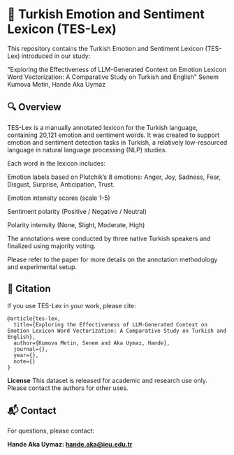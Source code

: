 # 📘 Turkish Emotion and Sentiment Lexicon (TES-Lex)

This repository contains the Turkish Emotion and Sentiment Lexicon (TES-Lex) introduced in our study:

"Exploring the Effectiveness of LLM-Generated Context on Emotion Lexicon Word Vectorization: A Comparative Study on Turkish and English" Senem Kumova Metin, Hande Aka Uymaz

## 🔍 Overview
TES-Lex is a manually annotated lexicon for the Turkish language, containing 20,121 emotion and sentiment words. It was created to support emotion and sentiment detection tasks in Turkish, a relatively low-resourced language in natural language processing (NLP) studies.

Each word in the lexicon includes:

Emotion labels based on Plutchik’s 8 emotions: Anger, Joy, Sadness, Fear, Disgust, Surprise, Anticipation, Trust.

Emotion intensity scores (scale 1-5)

Sentiment polarity (Positive / Negative / Neutral)

Polarity intensity (None, Slight, Moderate, High)

The annotations were conducted by three native Turkish speakers and finalized using majority voting.

Please refer to the paper for more details on the annotation methodology and experimental setup.

## 📜 Citation
If you use TES-Lex in your work, please cite:

```
@article{tes-lex,
  title={Exploring the Effectiveness of LLM-Generated Context on Emotion Lexicon Word Vectorization: A Comparative Study on Turkish and English},
  author={Kumova Metin, Senem and Aka Uymaz, Hande},
  journal={},
  year={},
  note={}
}
```

**License**
This dataset is released for academic and research use only. Please contact the authors for other uses.

## 📬 **Contact**
For questions, please contact:

**Hande Aka Uymaz: hande.aka@ieu.edu.tr**
